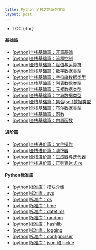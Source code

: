 ```yaml
---
title: Python 全栈之路系列文章
layout: post
---
```


* TOC
{:toc}

#### 基础篇

- [[python]全栈基础篇：开篇基础]({{site.baseurl}}/2017/05/03/python-basics)  
- [[python]全栈基础篇：流程控制]({{site.baseurl}}/2017/05/03/python-flowcContort)  
- [[python]全栈基础篇：赋值与运算符]({{site.baseurl}}/2017/05/03/python-assignment-and-operator)  
- [[python]全栈基础篇：数字数据类型]({{site.baseurl}}/2017/05/03/python-digital-data-type)  
- [[python]全栈基础篇：字符串数据类型]({{site.baseurl}}/2017/05/07/python-string-data-type)  
- [[python]全栈基础篇：列表数据类型]({{site.baseurl}}/2017/05/05/python-list-data-type)  
- [[python]全栈基础篇：元祖数据类型]({{site.baseurl}}/2017/05/03/python-tuple-data-type)  
- [[python]全栈基础篇：字典数据类型]({{site.baseurl}}/2017/05/03/python-dict-data-type)  
- [[python]全栈基础篇：集合(set)数据类型]({{site.baseurl}}/2017/05/03/python-set-data-type)  
- [[python]全栈基础篇：布尔数据类型]({{site.baseurl}}/2017/05/03/python-bool-data-type)  
- [[python]全栈基础篇：函数]({{site.baseurl}}/2017/05/07/python-function)  
- [[python]全栈基础篇：内置函数]({{site.baseurl}}/2017/05/09/python-built-in-function)  

#### 进阶篇

- [[python]全栈进价篇：文件操作]({{site.baseurl}}/2017/05/05/python-file-operation)  
- [[python]全栈进价篇：装饰器]({{site.baseurl}}/2017/05/09/python-decorator)  
- [[python]全栈进价篇：生成器与迭代器]({{site.baseurl}}/2017/05/10/python-generator-and-iterator)  
- [[python]全栈进价篇：正则表达式 re]({{site.baseurl}}/2017/05/15/python-module-re)  

#### Python标准库

- [[python]标准库：模块介绍]({{site.baseurl}}/2017/05/15/python-module)  
- [[python]标准库：sys]({{site.baseurl}}/2017/05/13/python-module-sys)  
- [[python]标准库：os]({{site.baseurl}}/2017/05/13/python-module-os)  
- [[python]标准库：time]({{site.baseurl}}/2017/05/10/python-module-time)  
- [[python]标准库：datetime]({{site.baseurl}}/2017/05/10/python-module-datetime)  
- [[python]标准库：random]({{site.baseurl}}/2017/05/10/python-module-random)  
- [[python]标准库：hashlib]({{site.baseurl}}/2017/05/13/python-module-hashlib)  
- [[python]标准库：logging]({{site.baseurl}}/2017/05/15/python-module-logging)  
- [[python]标准库：configparser]({{site.baseurl}}/2017/05/15/python-module-configparser)  
- [[python]标准库：json 和 pickle]({{site.baseurl}}/2017/05/15/python-module-json-and-pickle)  
